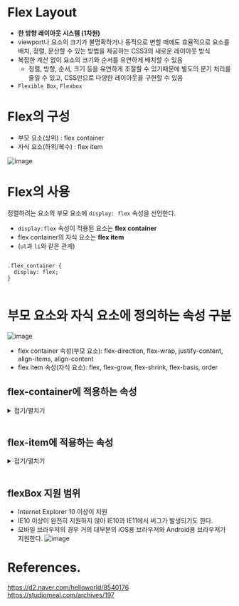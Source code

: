 # Flex Layout

- **한 방향 레이아웃 시스템 (1차원)**
- viewport나 요소의 크기가 불명확하거나 동적으로 변할 때에도 효율적으로 요소를 배치, 정렬, 분산할 수 있는 방법을 제공하는 CSS3의 새로운 레이아웃 방식
- 복잡한 계산 없이 요소의 크기와 순서를 유연하게 배치할 수 있음
  - 정렬, 방향, 순서, 크기 등을 유연하게 조절할 수 있기때문에 별도의 분기 처리를 줄일 수 있고, CSS만으로 다양한 레이아웃을 구현할 수 있음
- `Flexible Box`, `Flexbox`

# Flex의 구성

- 부모 요소(상위) : flex container
- 자식 요소(하위/복수) : flex item

![image](https://d2.naver.com/content/images/2018/12/helloworld-201811-flex_01.png)

# Flex의 사용

정렬하려는 요소의 부모 요소에 `display: flex` 속성을 선언한다.

- `display:flex` 속성이 적용된 요소는 **flex container**
- flex container의 자식 요소는 **flex item**
- (`ul`과 `li`와 같은 관계)

<pre>
<code>
.flex_container {
  display: flex;
}
</code>
</pre>

# 부모 요소와 자식 요소에 정의하는 속성 구분

![image](https://d2.naver.com/content/images/2018/12/helloworld-201811-flex_02.png)

- flex container 속성(부모 요소): flex-direction, flex-wrap, justify-content, align-items, align-content
- flex item 속성(자식 요소): flex, flex-grow, flex-shrink, flex-basis, order

## flex-container에 적용하는 속성

<details>
<summary>접기/펼치기</summary>

### display:flex;

    <div class="flex-container">
    	<div class="flex-item1"></div>
    	<div class="flex-item2"></div>
    	<div class="flex-item3"></div>
    </div>
    <style>
    	.flex-container{ display: flex;}
    </style>

![display:flex](https://img1.daumcdn.net/thumb/R1280x0/?scode=mtistory2&fname=https%3A%2F%2Fblog.kakaocdn.net%2Fdn%2FbFF7sy%2FbtrTJvfdumE%2FYWIKAaJ7yIPX7ZS6Lv4km1%2Fimg.png)

→ flex 아이템들은 가로 방향으로 배치되고, 지정된 width만큼만 영역을 차지하게 된다.(`inline`요소와 같이) - 후에 정렬을 통해 height를 처리하는 방법에 대해서 조정할 수 있음

### 배치 방향 설정

![image](https://img1.daumcdn.net/thumb/R1280x0/?scode=mtistory2&fname=https%3A%2F%2Fblog.kakaocdn.net%2Fdn%2Fc7Li0T%2FbtrTKqkNMdJ%2FiJvglwisnpnt6N0YKRYnG0%2Fimg.png)

#### flex-direction: row;

아이템들이 행(가로)방향으로 배치<br>
![row](https://img1.daumcdn.net/thumb/R1280x0/?scode=mtistory2&fname=https%3A%2F%2Fblog.kakaocdn.net%2Fdn%2FyW4Au%2FbtrTKKwvTnO%2FvBCBzD7opP5ZCa97Akdnl0%2Fimg.png)

#### flex-direction: column;

아이템들이 열(세로)방향으로 배치<br>
![column](https://img1.daumcdn.net/thumb/R1280x0/?scode=mtistory2&fname=https%3A%2F%2Fblog.kakaocdn.net%2Fdn%2FJdiRk%2FbtrTJvUnLvA%2F1ymAW5rRSzrF9LQTBaTpL1%2Fimg.png)

#### flex-direction: row-reverse;

아이템들이 역순으로 가로 배치<br>
![row-reverse](https://img1.daumcdn.net/thumb/R1280x0/?scode=mtistory2&fname=https%3A%2F%2Fblog.kakaocdn.net%2Fdn%2FntyxJ%2FbtrTMgnUsNb%2FBJYoHhpP20WmXjwhFzLep0%2Fimg.png)

#### flex-direction: column-reverse;

아이템들이 역순으로 세로 배치<br>
![colunm-reverse](https://img1.daumcdn.net/thumb/R1280x0/?scode=mtistory2&fname=https%3A%2F%2Fblog.kakaocdn.net%2Fdn%2FQnEFO%2FbtrTHPr3K1I%2Fxqfwhwpgcf5OtwPpG4nTE0%2Fimg.png)

### 줄넘김 처리 설정

컨테이너가 더 이상 아이템들을 한 줄에 담을 여유 공간이 없을 때 아이템 줄바꿈에 대해 결정하는 속성

#### flex-wrap: nowrap;

기본값. 줄바꿈을 하지 않고, 너비에 맞게 높이가 줄어든다.<br>
![nowrap](https://img1.daumcdn.net/thumb/R1280x0/?scode=mtistory2&fname=https%3A%2F%2Fblog.kakaocdn.net%2Fdn%2FEdgeb%2FbtrTKaJg5bx%2Fck5FFlv9cScIIuetuYAKsK%2Fimg.png)

#### flex-wrap: wrap;

줄바꿈을 함. `float`이나 `inline-block`으로 배치한 요소들과 비슷하게 동작한다.<br>
![wrap](https://img1.daumcdn.net/thumb/R1280x0/?scode=mtistory2&fname=https%3A%2F%2Fblog.kakaocdn.net%2Fdn%2F2QxD6%2FbtrTKqrwr14%2FcbYKMozxxFrKqRmIQfbT2k%2Fimg.png)

#### flex-wrap: wrap-reverse;

줄바꿈을 하는데, 아이템을 역순으로 배치한다.<br>
![wrap-reverse](https://img1.daumcdn.net/thumb/R1280x0/?scode=mtistory2&fname=https%3A%2F%2Fblog.kakaocdn.net%2Fdn%2FcKuUwS%2FbtrTJv723Vc%2FaTlE0mITYmKpDIvusSACAk%2Fimg.png)

### flex-flow

- flex-direction과 flex-wrap을 한번에 지정할 수 있는 단축 속성
- flex-direction, flex-wrap의 순으로 한 칸 떼고 쓴다.
<pre>
  <code>
    flex-flow: row wrap;
    /* 아래의 두 줄을 줄여 쓴 것 */
    /* flex-direction: row; */
    /* flex-wrap: wrap; */
  </code>
</pre>

### 정렬

- `justify` : 메인축 방향으로 정렬
- `align` : 수직축 방향으로 정렬

#### 메인축 방향 정렬 justify-content

##### justify-content: flex-start;

아이템들을 시작점으로 정렬. flex-direction이 row(가로배치)일때는 왼쪽, column(세로배치)일때는 위쪽으로 정렬<br>

##### justify-content: flex-end;

아이템들을 끝점으로 정렬. flex-direction이 row(가로배치)일때는 오른쪽, column(세로배치)일때는 아래쪽으로 정렬<br>

##### justify-content: center;

아이템들을 가운데로 정렬 <br>

##### justify-content: space-between;

아이템들의 사이(between)에 균일한 간격을 만들어준다.<br>
![space-between](https://img1.daumcdn.net/thumb/R1280x0/?scode=mtistory2&fname=https%3A%2F%2Fblog.kakaocdn.net%2Fdn%2FwvRJx%2FbtrTKp7iYWf%2F2xkpkoFkCgSBZfg84t1mvk%2Fimg.png)

##### justify-content: space-around;

아이템들의 둘레(around)에 균일한 간격을 만들어준다.<br>
![space-around](https://img1.daumcdn.net/thumb/R1280x0/?scode=mtistory2&fname=https%3A%2F%2Fblog.kakaocdn.net%2Fdn%2FVS1SD%2FbtrTJu82EE5%2FM20zl8QzQyzvlJEBjpERu1%2Fimg.png)

##### justify-content: space-evenly;

아이템들의 사이와 양 끝에 균일한 간격을 만들어준다.<br>
IE와 엣지(Edge)에서는 지원되지 않는다.<br>
![space-evenly](https://img1.daumcdn.net/thumb/R1280x0/?scode=mtistory2&fname=https%3A%2F%2Fblog.kakaocdn.net%2Fdn%2FbS43Fp%2FbtrTMhmQ43H%2FCJRf6aUs3qbGH6kbgGKCwk%2Fimg.png)

#### 수직축 방향 정렬 align-items

##### align-items: stretch;

기본값. 아이템들이 수직축 방향으로 끝까지 늘어난다. <br>

##### align-items: flex-start;

아이템들을 시작점으로 정렬<br>
flex-direction이 row(가로배치)일때는 위, column(세로배치)일때는 왼쪽으로 정렬한다.<br>

##### align-items: flex-end;

아이템들을 끝으로 정렬<br>
flex-direction이 row(가로배치)일때는 아래, column(세로배치)일때는 오른쪽으로 정렬한다.<br>
![flex-end](https://img1.daumcdn.net/thumb/R1280x0/?scode=mtistory2&fname=https%3A%2F%2Fblog.kakaocdn.net%2Fdn%2FNjMhm%2FbtrTKI6DahC%2Fe4cXuPJjl4U5vVn6F8qF41%2Fimg.png)

##### align-items: center;

아이템들을 가운데로 정렬<br>
![center](https://img1.daumcdn.net/thumb/R1280x0/?scode=mtistory2&fname=https%3A%2F%2Fblog.kakaocdn.net%2Fdn%2FzmofD%2FbtrTKJj6gCl%2Fnv1qMfTFuwk4BQQ8YPQRQK%2Fimg.png)

##### align-items: baseline;

아이템들을 텍스트 베이스라인 기준으로 정렬<br>
![baseline](https://img1.daumcdn.net/thumb/R1280x0/?scode=mtistory2&fname=https%3A%2F%2Fblog.kakaocdn.net%2Fdn%2FJ5Vg2%2FbtrTNZeZ4RI%2FJ896wlMeH7OsE6wnYCSwtk%2Fimg.png)

###### Flex를 사용해서 가운데 정렬

<pre>
  <code>
    .flex-container{
      justify-content: center;
      align-items: center;
    }
  </code>
</pre>

## ![가운데정렬](https://img1.daumcdn.net/thumb/R1280x0/?scode=mtistory2&fname=https%3A%2F%2Fblog.kakaocdn.net%2Fdn%2FOtlW8%2FbtrTOdK3K2Q%2FoGimpEPhG0BzpkvdSpbLnk%2Fimg.png)

### 여러 행 정렬 align-content

`flex-wrap: wrap;`이 설정된 상태에서 아이템들의 행이 2줄 이상 되었을때의 수직축 방향을 결정하는 속성<br>

#### align-content: flex-start;

#### align-content: flex-end;

#### align-content: center;

#### align-content: space-between;

#### justify-content: space-around;

#### justify-content: space-evenly;

</details>

<br>

## flex-item에 적용하는 속성

<details>
<summary>접기/펼치기</summary>

### flex-basis

- Flex 아이템의 기본 크기를 설정한다.
- width, heigth 등에 사용하는 각존 단위의 수가 들어갈 수 있다.
- 기본값 auto의 경우 해당 아이템의 width를 사용한다.

### flex-grow

- 아이템이 flex-basis의 값보다 커질 수 있는지 결정하는 속성
- 기본값은 0
- 0보다 큰 값이 세팅될 경우 해당 아이템이 유연한(Flexible) 박스로 변하고 원래의 크기보다 커지며 빈 공간을 메우게 된다.
  - 아이템의 flex-basis를 제외한 여백 부분을 flex-grow에 정의된 숫자의 비율로 나눠가진다.

### flex-shrink

- flex-gorw와 쌍을 이루는 속성
- 아이템이 flex-basis의 값보다 작아질 수 있는지를 결정
- 0보다 큰 값이 세팅이 되면 해당 아이템이 유연한(Flexible) 박스로 변하고 flex-basis보다 작아진다.

### flex

- flex-grow, flex-shrink, flex-basis를 한 번에 쓸 수 있는 축약형 속성
  - 위 세 속성들은 관련성이 높기때문에 축약형을 쓰는것이 편리함

### align-self

- 수직축으로 아이템 정리
- 기본값 auto(기본적으로 align-items 속성을 상속받음)

### order

- 각 아이템들의 시각적 나열 순서를 결정(배치순서)
- 숫자값이 들어가며 작은 숫자일 수록 먼저 배치
  - `시각적`순서일 뿐, HTML 자체의 구조를 바꾸는것은 아니므로 접근성 측면에서의 주의가 필요함
    - 시각장애인들이 사용하는 스크린 리더로 화면을 읽을 경우, order을 이용해 순서를 바꾼것은 의미가 없다.

### z-index

- z축 정렬을 할 수 있다.
- 숫자가 클 수록 위로 올라온다.
  - position의 z-index와 같음

</details>

<br>

## flexBox 지원 범위

- Internet Explorer 10 이상이 지원
- IE10 이상이 완전히 지원하지 않아 IE10과 IE11에서 버그가 발생되기도 한다.
- 모바일 브라우저의 경우 거의 대부분의 iOS용 브라우저와 Android용 브라우저가 지원한다.
  ![image](https://d2.naver.com/content/images/2018/12/helloworld-201811-flex_03.png)

# References.

<https://d2.naver.com/helloworld/8540176><br>
<https://studiomeal.com/archives/197>
